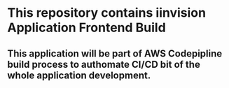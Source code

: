 # This repository contains iinvision Application Frontend Build

## This application will be part of AWS Codepipline build process to authomate CI/CD bit of the whole application development.
